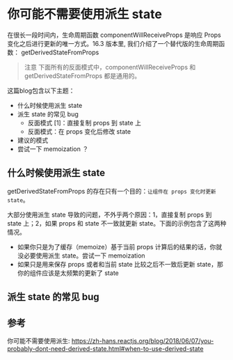 # 你可能不需要使用派生 state

在很长一段时间内，生命周期函数 componentWillReceiveProps 是响应 Props 变化之后进行更新的唯一方式。16.3 版本里, 我们介绍了一个替代版的生命周期函数： getDerivedStateFromProps

> 注意
下面所有的反面模式中，componentWillReceiveProps 和 getDerivedStateFromProps 都是通用的。

这篇blog包含以下主题：
- 什么时候使用派生 state
- 派生 state 的常见 bug
  - 反面模式 [1]：直接复制 props 到 state 上
  - 反面模式：在 props 变化后修改 state
- 建议的模式
- 尝试一下 memoization ？

## 什么时候使用派生 state

getDerivedStateFromProps 的存在只有一个目的：`让组件在 props 变化时更新 state`。

大部分使用派生 state 导致的问题，不外乎两个原因：1，直接复制 props 到 state 上；2，如果 props 和 state 不一致就更新 state。下面的示例包含了这两种情况。

- 如果你只是为了缓存（memoize）基于当前 props 计算后的结果的话，你就没必要使用派生 state。尝试一下 memoization
- 如果只是用来保存 props 或者和当前 state 比较之后不一致后更新 state，那你的组件应该是太频繁的更新了 state
  
## 派生 state 的常见 bug


## 参考

你可能不需要使用派生: 
https://zh-hans.reactjs.org/blog/2018/06/07/you-probably-dont-need-derived-state.html#when-to-use-derived-state